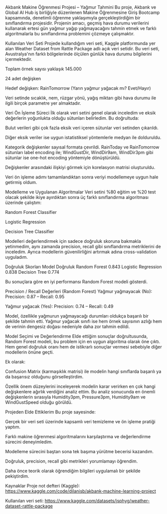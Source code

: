 Akbank Makine Öğrenmesi Projesi – Yağmur Tahmini
Bu proje, Akbank ve Global AI Hub iş birliğiyle düzenlenen Makine Öğrenmesine Giriş Bootcamp kapsamında, denetimli öğrenme yaklaşımıyla gerçekleştirdiğim bir sınıflandırma projesidir. Projenin amacı, geçmiş hava durumu verilerini kullanarak ertesi gün yağmur yağıp yağmayacağını tahmin etmek ve farklı algoritmalarla bu sınıflandırma problemini çözmeye çalışmaktır.

Kullanılan Veri Seti
Projede kullandığım veri seti, Kaggle platformunda yer alan Weather Dataset from Rattle Package adlı açık veri setidir. Bu veri seti, Avustralya'nın farklı bölgelerinde ölçülen günlük hava durumu bilgilerini içermektedir.

Toplam örnek sayısı yaklaşık 145.000

24 adet değişken

Hedef değişken: RainTomorrow (Yarın yağmur yağacak mı? Evet/Hayır)

Veri setinde sıcaklık, nem, rüzgar yönü, yağış miktarı gibi hava durumu ile ilgili birçok parametre yer almaktadır.

Veri Ön İşleme Süreci
İlk olarak veri setini genel olarak inceledim ve eksik değerlerin yoğunlukta olduğu sütunları belirledim. Bu doğrultuda:

Bulut verileri gibi çok fazla eksik veri içeren sütunlar veri setinden çıkarıldı.

Diğer eksik veriler ise uygun istatistiksel yöntemlerle medyan ile dolduruldu.

Kategorik değişkenler sayısal formata çevrildi. RainToday ve RainTomorrow sütunları label encoding ile; WindGustDir, WindDir9am, WindDir3pm gibi sütunlar ise one-hot encoding yöntemiyle dönüştürüldü.

Değişkenler arasındaki ilişkiyi görmek için korelasyon matrisi oluşturuldu.

Veri ön işleme adımı tamamlandıktan sonra veriyi modellemeye uygun hale getirmiş oldum.

Modelleme ve Uygulanan Algoritmalar
Veri setini %80 eğitim ve %20 test olacak şekilde ikiye ayırdıktan sonra üç farklı sınıflandırma algoritması üzerinde çalıştım:

Random Forest Classifier

Logistic Regression

Decision Tree Classifier

Modelleri değerlendirmek için sadece doğruluk skoruna bakmakla yetinmedim, aynı zamanda precision, recall gibi sınıflandırma metriklerini de inceledim. Ayrıca modellerin güvenilirliğini artırmak adına cross-validation uyguladım.

Doğruluk Skorları
Model	Doğruluk
Random Forest	0.843
Logistic Regression	0.838
Decision Tree	0.774

Bu sonuçlara göre en iyi performansı Random Forest modeli gösterdi.

Precision / Recall Değerleri (Random Forest)
Yağmur yağmayacak (No):
Precision: 0.87 – Recall: 0.95

Yağmur yağacak (Yes):
Precision: 0.74 – Recall: 0.49

Model, özellikle yağmurun yağmayacağı durumları oldukça başarılı bir şekilde tahmin etti. Yağmur yağacak sınıfı ise hem örnek sayısının azlığı hem de verinin dengesiz doğası nedeniyle daha zor tahmin edildi.

Model Seçimi ve Değerlendirme
Elde ettiğim sonuçlar doğrultusunda, Random Forest modeli, bu problem için en uygun algoritma olarak öne çıktı. Hem genel doğruluk oranı hem de istikrarlı sonuçlar vermesi sebebiyle diğer modellerin önüne geçti.

Ek olarak:

Confusion Matrix (karmaşıklık matrisi) ile modelin hangi sınıflarda başarılı ya da başarısız olduğunu görselleştirdim.

Özellik önem düzeylerini inceleyerek modelin karar verirken en çok hangi değişkenlere ağırlık verdiğini analiz ettim. Bu analiz sonucunda en önemli değişkenlerin sırasıyla Humidity3pm, Pressure3pm, Humidity9am ve WindGustSpeed olduğu görüldü.

Projeden Elde Ettiklerim
Bu proje sayesinde:

Gerçek bir veri seti üzerinde kapsamlı veri temizleme ve ön işleme pratiği yaptım.

Farklı makine öğrenmesi algoritmalarını karşılaştırma ve değerlendirme sürecini deneyimledim.

Modelleme sürecini baştan sona tek başıma yürütme becerisi kazandım.

Doğruluk, precision, recall gibi metrikleri yorumlamayı öğrendim.

Daha önce teorik olarak öğrendiğim bilgileri uygulamalı bir şekilde pekiştirdim.

Kaynaklar
Proje not defteri (Kaggle):
https://www.kaggle.com/code/dilanisb/akbank-machine-learning-project

Kullanılan veri seti:
https://www.kaggle.com/datasets/jsphyg/weather-dataset-rattle-package

